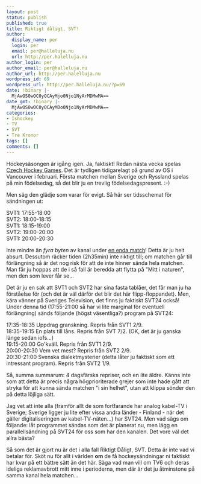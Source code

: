 ```yaml
---
layout: post
status: publish
published: true
title: Riktigt dåligt, SVT!
author:
  display_name: per
  login: per
  email: per@halleluja.nu
  url: http://per.halelluja.nu
author_login: per
author_email: per@halleluja.nu
author_url: http://per.halelluja.nu
wordpress_id: 69
wordpress_url: http://per.halleluja.nu/?p=69
date: !binary |-
  MjAwOS0wOC0yOCAyMjo0Njo1NyArMDMwMA==
date_gmt: !binary |-
  MjAwOS0wOC0yOCAyMDo0Njo1NyArMDMwMA==
categories:
- Ishockey
- TV
- SVT
- Tre Kronor
tags: []
comments: []
---
```

<p>Hockeysäsongen är igång igen. Ja, faktiskt! Redan nästa vecka spelas <a href="http://sv.wikipedia.org/wiki/Czech_Hockey_Games_2009_%28september%29">Czech Hockey Games</a>. Det är tydligen tidigarelagt på grund av OS i Vancouver i februari. Första matchen mellan Sverige och Ryssland spelas på min födelsedag, så det blir ju en trevlig födelsedagspresent. :-)</p>

<p>Men säg den glädje som varar för evigt. Så här ser tidsschemat för sändningen ut:</p>
<p>SVT1: 17:55-18:00<br />
SVT2: 18:00-18:15<br />
SVT1: 18:15-19:00<br />
SVT2: 19:00-20:00<br />
SVT1: 20:00-20:30</p>
<p>Inte mindre än <em>fyra byten</em> av kanal under <span style="text-decoration: underline;">en enda match</span>! Detta är ju helt absurt. Dessutom räcker tiden (2h35min) inte riktigt till; om matchen går till förlängning så är det nog risk för att de inte hinner sända hela matchen. Man får ju hoppas att de i så fall är beredda att flytta på "Mitt i naturen", men den som lever får se...</p>
<p>Det är ju en sak att SVT1 och SVT2 har sina fasta tablåer, det får man ju ha förståelse för (och det är väl därför det blir det här flipp-floppandet). Men, kära vänner på Sveriges Television, det finns ju faktiskt SVT24 också! Under denna tid (17:55-21:00 så har vi lite marginal för eventuell förlängning) sänds följande (högst väsentliga?) program på SVT24:</p>
<p>17:35-18:35 Uppdrag granskning. Repris från SVT1 2/9.<br />
18:35-19:15 En plats till låns. Repris från SVT 7/2. (OK, det är ju ganska länge sedan iofs...)<br />
19:15-20:00 Go'kväll. Repris från SVT1 2/9.<br />
20:00-20:30 Vem vet mest? Repris från SVT2 2/9.<br />
20:30-21:00 Svenska dialektmysterier (detta låter ju faktiskt som ett intressant program). Repris från SVT2 1/9.</p>
<p>Så, summa summarum: 4 dagsfärska repriser, och en lite äldre. Känns inte som att detta är precis några högprioriterade grejer som inte hade gått att stryka för att kunna sända matchen "i sin helhet", utan att klippa sönder den på detta löjliga sätt.</p>
<p>Jag vet att inte alla (framför allt de som fortfarande har analog kabel-TV i Sverige; Sverige ligger ju lite efter vissa andra länder - Finland - när det gäller digitaliseringen av kabel-TV-näten...) har SVT24. Men vad sägs om följande: låt programmet sändas som det är planerat nu, men lägg en parallellsändning på SVT24 för oss som har den kanalen. Det vore väl det allra bästa?</p>
<p>Så som det är gjort nu är det i alla fall Riktigt Dåligt, SVT. Detta är inte vad vi betalar för. Sköt nu för allt i världen <strong>om</strong> de få hockeysändningar ni faktiskt har kvar på ett bättre sätt än det här. Säga vad man vill om TV6 och deras ideliga reklamavbrott mitt inne i perioderna, men där är det ju åtminstone på samma kanal hela matchen...</p>
